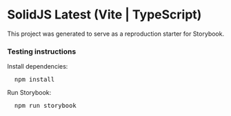 <h1>SolidJS Latest (Vite | TypeScript)</h1>

<p>
  This project was generated to serve as a reproduction starter for Storybook.
</p>

<h3>Testing instructions</h3>

<p>Install dependencies:</p>
<pre>
  npm install
</pre>

<p>Run Storybook:</p>
<pre>
  npm run storybook
</pre>
